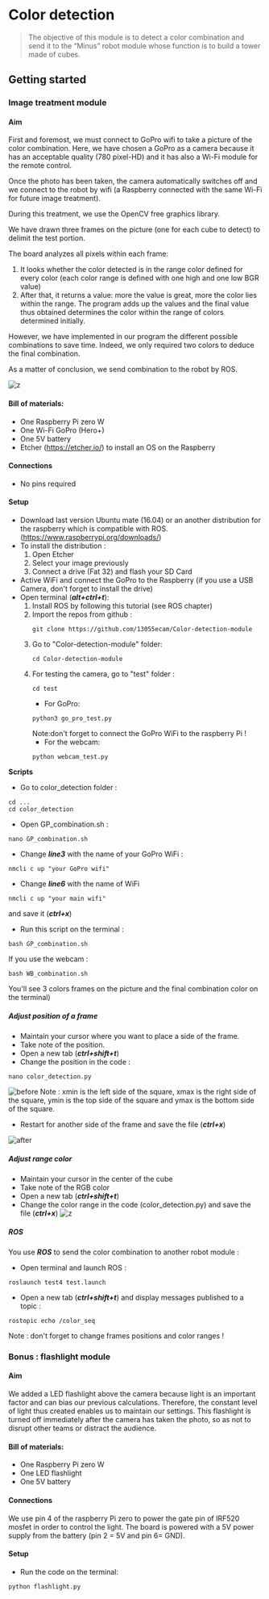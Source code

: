 # Color detection

>The objective of this module is to detect a color combination and send it to the “Minus” robot module whose function is to build a tower made of cubes.

## Getting started

### Image treatment module


#### Aim 

First and foremost, we must connect to GoPro wifi to take a picture of the color combination. Here, we have chosen a GoPro as a camera because it has an acceptable quality (780 pixel-HD) and it has also a Wi-Fi module for the remote control.

Once the photo has been taken, the camera automatically switches off and we connect to the robot by wifi (a Raspberry connected with the same Wi-Fi for future image treatment).

During this treatment, we use the OpenCV free graphics library.

We have drawn three frames on the picture (one for each cube to detect) to delimit the test portion. 
  
The board analyzes all pixels within each frame: 
1.	It looks whether the color detected is in the range color defined for every color (each color range is defined with one high and one low BGR value)
2.	After that, it returns a value: more the value is great, more the color lies within the range. The program adds up the values and the final value thus obtained determines the color within the range of colors determined initially. 

However, we have implemented in our program the different possible combinations to save time. Indeed, we only required two colors to deduce the final combination.

As a matter of conclusion, we send combination to the robot by ROS. 

![z](../src/img/software/image-processing/image1.png)
#### Bill of materials: 

- One Raspberry Pi zero W
- One Wi-Fi GoPro (Hero+) 
- One 5V battery
- Etcher (https://etcher.io/) to install an OS on the Raspberry

#### Connections

- No pins required  

#### Setup 
- Download last version Ubuntu mate (16.04) or an another distribution for the raspberry which is compatible with ROS.
(https://www.raspberrypi.org/downloads/)
- To install the distribution : 
	1) Open Etcher
	2) Select your image previously
	3) Connect a drive (Fat 32) and flash your SD Card 
- Active WiFi and connect the GoPro to the Raspberry (if you use a USB Camera, don't forget to install the drive) 
- Open terminal (***alt+ctrl+t***):
	1) Install ROS by following this tutorial (see ROS chapter)
	2) Import the repos from github : 
		``` 
		git clone https://github.com/13055ecam/Color-detection-module
		```
	3) Go to "Color-detection-module" folder: 
		```
		cd Color-detection-module 
		```
	4) For testing the camera, go to "test" folder : 
		```
		cd test
		```
		- For GoPro: 
		```
		python3 go_pro_test.py
		``` 
		Note:don't forget to connect the GoPro WiFi to the raspberry Pi !
		- For the webcam: 
		```
		python webcam_test.py
		``` 
	
**Scripts**
- Go to color_detection folder :
```
cd ... 
cd color_detection
```
- Open GP_combination.sh :
```
nano GP_combination.sh 
```  
- Change ***line3*** with the name of your GoPro WiFi :
```
nmcli c up "your GoPro wifi"
```
- Change ***line6*** with the name of WiFi
```
nmcli c up "your main wifi"
```
and save it (***ctrl+x***)
- Run this script on the terminal : 
```
bash GP_combination.sh 
``` 
If you use the webcam : 
```
bash WB_combination.sh 
```
You'll see 3 colors frames on the picture and the final combination color on the terminal)

##### Adjust position of a frame
- Maintain your cursor where you want to place a side of the frame.
- Take note of the position. 
- Open a new tab (***ctrl+shift+t***)
- Change the position in the code :
```
nano color_detection.py
```
![before](../img/software/image-processing/image2.png)
Note : xmin is the left side of the square, xmax is the right side of the square, ymin is the top side of the square and ymax is the bottom side of the square.
- Restart for another side of the frame and save the file (***ctrl+x***)

![after](../img/software/image-processing/image3.png)

##### Adjust range color 
- Maintain your cursor in the center of the cube 
- Take note of the RGB color  
- Open a new tab (***ctrl+shift+t***)
- Change the color range in the code (color_detection.py) and save the file (***ctrl+x***)
![z](../img/software/image-processing/image4.png)

##### ROS

You use ***ROS*** to send the color combination to another robot module :
- Open terminal and launch ROS : 
````
roslaunch test4 test.launch 
```` 
- Open a new tab (***ctrl+shift+t***) and display messages published to a topic : 
 
```` 
rostopic echo /color_seq 
````
Note : don't forget to change frames positions and color ranges !
### Bonus : flashlight module

#### Aim

We added a LED flashlight above the camera because light is an important factor and can bias our previous calculations. Therefore, the constant level of light thus created enables us to maintain our settings. This flashlight is turned off immediately after the camera has taken the photo, so as not to disrupt other teams or distract the audience. 

#### Bill of materials: 

- One Raspberry Pi zero W
- One LED flashlight 
- One 5V battery

#### Connections

We use pin 4 of the raspberry Pi zero to power the gate pin of IRF520 mosfet in order to control the light. The board is powered with a 5V power supply from the battery (pin 2 = 5V and pin 6= GND).

#### Setup 
- Run the code on the terminal: 
```
python flashlight.py
```
